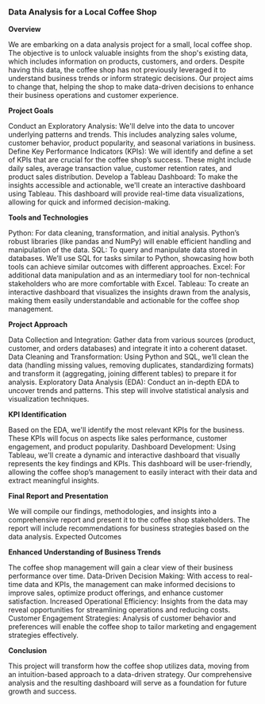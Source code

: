 ### Data Analysis for a Local Coffee Shop
**Overview**

We are embarking on a data analysis project for a small, local coffee shop. The objective is to unlock valuable insights from the shop's existing data, which includes information on products, customers, and orders. Despite having this data, the coffee shop has not previously leveraged it to understand business trends or inform strategic decisions. Our project aims to change that, helping the shop to make data-driven decisions to enhance their business operations and customer experience.

**Project Goals**

Conduct an Exploratory Analysis: We'll delve into the data to uncover underlying patterns and trends. This includes analyzing sales volume, customer behavior, product popularity, and seasonal variations in business.
Define Key Performance Indicators (KPIs): We will identify and define a set of KPIs that are crucial for the coffee shop’s success. These might include daily sales, average transaction value, customer retention rates, and product sales distribution.
Develop a Tableau Dashboard: To make the insights accessible and actionable, we'll create an interactive dashboard using Tableau. This dashboard will provide real-time data visualizations, allowing for quick and informed decision-making.

**Tools and Technologies**

Python: For data cleaning, transformation, and initial analysis. Python’s robust libraries (like pandas and NumPy) will enable efficient handling and manipulation of the data.
SQL: To query and manipulate data stored in databases. We’ll use SQL for tasks similar to Python, showcasing how both tools can achieve similar outcomes with different approaches.
Excel: For additional data manipulation and as an intermediary tool for non-technical stakeholders who are more comfortable with Excel.
Tableau: To create an interactive dashboard that visualizes the insights drawn from the analysis, making them easily understandable and actionable for the coffee shop management.

**Project Approach**

Data Collection and Integration: Gather data from various sources (product, customer, and orders databases) and integrate it into a coherent dataset.
Data Cleaning and Transformation: Using Python and SQL, we’ll clean the data (handling missing values, removing duplicates, standardizing formats) and transform it (aggregating, joining different tables) to prepare it for analysis.
Exploratory Data Analysis (EDA): Conduct an in-depth EDA to uncover trends and patterns. This step will involve statistical analysis and visualization techniques.

**KPI Identification**

Based on the EDA, we'll identify the most relevant KPIs for the business. These KPIs will focus on aspects like sales performance, customer engagement, and product popularity.
Dashboard Development: Using Tableau, we'll create a dynamic and interactive dashboard that visually represents the key findings and KPIs. This dashboard will be user-friendly, allowing the coffee shop’s management to easily interact with their data and extract meaningful insights.

**Final Report and Presentation**

We will compile our findings, methodologies, and insights into a comprehensive report and present it to the coffee shop stakeholders. The report will include recommendations for business strategies based on the data analysis.
Expected Outcomes

**Enhanced Understanding of Business Trends**

The coffee shop management will gain a clear view of their business performance over time.
Data-Driven Decision Making: With access to real-time data and KPIs, the management can make informed decisions to improve sales, optimize product offerings, and enhance customer satisfaction.
Increased Operational Efficiency: Insights from the data may reveal opportunities for streamlining operations and reducing costs.
Customer Engagement Strategies: Analysis of customer behavior and preferences will enable the coffee shop to tailor marketing and engagement strategies effectively.

**Conclusion**

This project will transform how the coffee shop utilizes data, moving from an intuition-based approach to a data-driven strategy. Our comprehensive analysis and the resulting dashboard will serve as a foundation for future growth and success.
